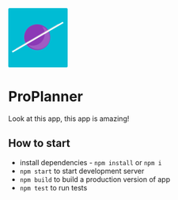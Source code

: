 <img src="/public/icons/app-icon-512x512.png"  width="120" height="120">

# ProPlanner
Look at this app,
this app is amazing!

## How to start
- install dependencies - `npm install` or `npm i`
- `npm start` to start development server
- `npm build` to build a production version of app
- `npm test` to run tests